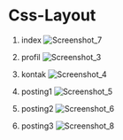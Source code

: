 # Css-Layout
 
1. index
![Screenshot_7](https://github.com/Khafid224/Css-Layout/assets/145306005/7bc27964-28a7-42d9-b8b7-c63f71a30c9f)

2. profil
![Screenshot_3](https://github.com/Khafid224/Css-Layout/assets/145306005/430a9468-b7bc-4465-a815-b258bca01cf3)

3. kontak
![Screenshot_4](https://github.com/Khafid224/Css-Layout/assets/145306005/f76c9f39-44da-42ff-9f2e-4d192f1c4334)

4. posting1
![Screenshot_5](https://github.com/Khafid224/Css-Layout/assets/145306005/dd2086e1-5205-472e-b19a-3fd1f0bb8b6f)

5. posting2
![Screenshot_6](https://github.com/Khafid224/Css-Layout/assets/145306005/266e7a58-e4ed-4234-867b-789bfdd18df3)

6. posting3
![Screenshot_8](https://github.com/Khafid224/Css-Layout/assets/145306005/b447e704-3fac-4b19-bc92-33f96de75556)

